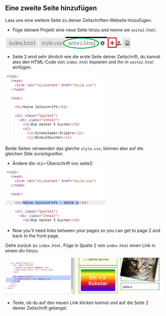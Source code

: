 ## Eine zweite Seite hinzufügen

Lass uns eine weitere Seite zu deiner Zeitschriften-Website hinzufügen.

+ Füge deinem Projekt eine neue Seite hinzu und nenne sie `seite2.html`:

![Screenshot](images/magazine-page2.png)

+ Seite 2 wird sehr ähnlich wie die erste Seite deiner Zeitschrift, du kannst also den HTML-Code von `index.html` kopieren und ihn in `seite2.html` einfügen.

![screenshot](images/magazine-page2-html.png)

Beide Seiten verwenden das gleiche `style.css`, können also auf die gleichen Stile zurückgreifen.

+ Ändere die `<h1>`-Überschrift von seite2:

![Screenshot](images/magazine-page2-h1.png)

+ Now you'll need links between your pages so you can get to page 2 and back to the front page.

Gehe zurück zu `index.html`. Füge in Spalte 2 von `index.html` einen Link in einem div hinzu:

![Screenshot](images/magazine-page2-link.png)

+ Teste, ob du auf den neuen Link klicken kannst und auf die Seite 2 deiner Zeitschrift gelangst.